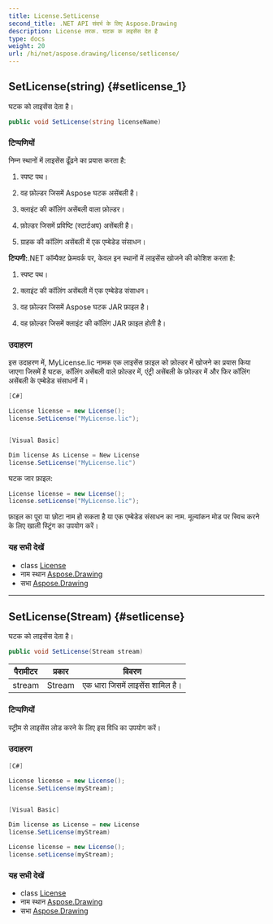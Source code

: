 ```yaml
---
title: License.SetLicense
second_title: .NET API संदर्भ के लिए Aspose.Drawing
description: License तरक. घटक क लइसेंस देत है
type: docs
weight: 20
url: /hi/net/aspose.drawing/license/setlicense/
---
```

## SetLicense(string) {#setlicense_1}

घटक को लाइसेंस देता है।

```csharp
public void SetLicense(string licenseName)
```

### टिप्पणियों

निम्न स्थानों में लाइसेंस ढूँढने का प्रयास करता है:

1. स्पष्ट पथ।

2. वह फ़ोल्डर जिसमें Aspose घटक असेंबली है।

3. क्लाइंट की कॉलिंग असेंबली वाला फ़ोल्डर।

4. फ़ोल्डर जिसमें प्रविष्टि (स्टार्टअप) असेंबली है।

5. ग्राहक की कॉलिंग असेंबली में एक एम्बेडेड संसाधन।

**टिप्पणी:**.NET कॉम्पैक्ट फ्रेमवर्क पर, केवल इन स्थानों में लाइसेंस खोजने की कोशिश करता है:

1. स्पष्ट पथ।

2. क्लाइंट की कॉलिंग असेंबली में एक एम्बेडेड संसाधन।

2. वह फ़ोल्डर जिसमें Aspose घटक JAR फ़ाइल है।

3. वह फ़ोल्डर जिसमें क्लाइंट की कॉलिंग JAR फ़ाइल होती है।

### उदाहरण

इस उदाहरण में, MyLicense.lic नामक एक लाइसेंस फ़ाइल को फ़ोल्डर में खोजने का प्रयास किया जाएगा जिसमें है घटक, कॉलिंग असेंबली वाले फ़ोल्डर में, एंट्री असेंबली के फ़ोल्डर में और फिर कॉलिंग असेंबली के एम्बेडेड संसाधनों में।

```csharp
[C#]

License license = new License();
license.SetLicense("MyLicense.lic");


[Visual Basic]

Dim license As License = New License
license.SetLicense("MyLicense.lic")
```

घटक जार फ़ाइल:

```csharp
License license = new License();
license.setLicense("MyLicense.lic");
```

फ़ाइल का पूरा या छोटा नाम हो सकता है या एक एम्बेडेड संसाधन का नाम. मूल्यांकन मोड पर स्विच करने के लिए खाली स्ट्रिंग का उपयोग करें।

### यह सभी देखें

* class [License](../)
* नाम स्थान [Aspose.Drawing](../../license/)
* सभा [Aspose.Drawing](../../../)

---

## SetLicense(Stream) {#setlicense}

घटक को लाइसेंस देता है।

```csharp
public void SetLicense(Stream stream)
```

| पैरामीटर | प्रकार | विवरण |
| --- | --- | --- |
| stream | Stream | एक धारा जिसमें लाइसेंस शामिल है। |

### टिप्पणियों

स्ट्रीम से लाइसेंस लोड करने के लिए इस विधि का उपयोग करें।

### उदाहरण

```csharp
[C#]

License license = new License();
license.SetLicense(myStream);


[Visual Basic]

Dim license as License = new License
license.SetLicense(myStream)

License license = new License();
license.setLicense(myStream);
```

### यह सभी देखें

* class [License](../)
* नाम स्थान [Aspose.Drawing](../../license/)
* सभा [Aspose.Drawing](../../../)


